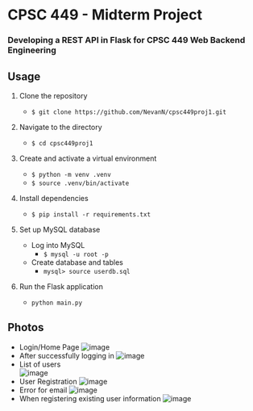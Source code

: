 # CPSC 449 - Midterm Project

### Developing a REST API in Flask for CPSC 449 Web Backend Engineering

## Usage

1. Clone the repository

   - `$ git clone https://github.com/NevanN/cpsc449proj1.git`

2. Navigate to the directory

   - `$ cd cpsc449proj1`

3. Create and activate a virtual environment

   - `$ python -m venv .venv`
   - `$ source .venv/bin/activate`

4. Install dependencies

   - `$ pip install -r requirements.txt`

5. Set up MySQL database

   - Log into MySQL
     - `$ mysql -u root -p`
   - Create database and tables
     - `mysql> source userdb.sql`

6. Run the Flask application

   - `python main.py`

## Photos
- Login/Home Page
![image](https://github.com/NevanN/cpsc449proj1/assets/46946283/2f5ed5c2-4aa9-47ff-8818-7384c90553e9)
- After successfully logging in
![image](https://github.com/NevanN/cpsc449proj1/assets/46946283/55abba0e-be62-49b9-85d6-e7b6ad98332f)
- List of users                        
![image](https://github.com/NevanN/cpsc449proj1/assets/46946283/4f664b8b-4e32-4d9b-99f5-7b23835f82c1)
- User Registration
![image](https://github.com/NevanN/cpsc449proj1/assets/46946283/f91f3a3d-a4ce-46c0-94ef-07f6a539ec77)
- Error for email
![image](https://github.com/NevanN/cpsc449proj1/assets/46946283/3679654c-daf9-4318-b2dc-8f649afd0e7c)
- When registering existing user information
![image](https://github.com/NevanN/cpsc449proj1/assets/46946283/5563ee28-cdf5-474a-817f-06d37d79f0b7)
